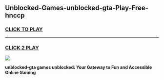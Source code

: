 
## Unblocked-Games-unblocked-gta-Play-Free-hnccp
<h3>
<a href="https://premium76.site?title=unblocked-gta&ref=23A">CLICK TO PLAY</a></h3>
<hr>

<h3>
<a href="https://premium76.site?title=unblocked-gta&ref=23A">CLICK 2 PLAY</a>
  
</h3>

<a href="https://premium76.site?title=unblocked-gta&ref=23A"><img src="https://clearcache.store/games.png"></a>


**unblocked-gta games unblocked: Your Gateway to Fun and Accessible Online Gaming**
